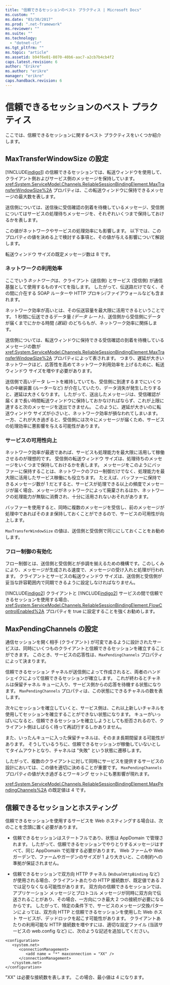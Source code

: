 ```yaml
---
title: "信頼できるセッションのベスト プラクティス | Microsoft Docs"
ms.custom: ""
ms.date: "03/30/2017"
ms.prod: ".net-framework"
ms.reviewer: ""
ms.suite: ""
ms.technology: 
  - "dotnet-clr"
ms.tgt_pltfrm: ""
ms.topic: "article"
ms.assetid: b94f6e01-8070-40b6-aac7-a2cb7b4cb4f2
caps.latest.revision: 6
author: "Erikre"
ms.author: "erikre"
manager: "erikre"
caps.handback.revision: 6
---
```

# 信頼できるセッションのベスト プラクティス
ここでは、信頼できるセッションに関するベスト プラクティスをいくつか紹介します。  
  
## MaxTransferWindowSize の設定  
 [!INCLUDE[indigo1](../../../../includes/indigo1-md.md)] の信頼できるセッションでは、転送ウィンドウを使用して、クライアント側およびサービス側のメッセージを保持しています。  <xref:System.ServiceModel.Channels.ReliableSessionBindingElement.MaxTransferWindowSize%2A> プロパティは、この転送ウィンドウに保持できるメッセージの最大数を表します。  
  
 送信側については、送信後に受信確認の到着を待機しているメッセージ、受信側についてはサービスの処理待ちメッセージを、それぞれいくつまで保持しておけるかを表します。  
  
 この値がネットワークやサービスの処理効率にも影響します。  以下では、このプロパティの値を決める上で検討する事項と、その値が与える影響について解説します。  
  
 転送ウィンドウ サイズの既定メッセージ数は 8 です。  
  
### ネットワークの利用効率  
 ここでいう*ネットワーク*は、クライアント \(送信側\) とサービス \(受信側\) が通信基盤として使用するものすべてを指します。  したがって、伝送路だけでなく、その間に介在する SOAP ルーターや HTTP プロキシ\/ファイアウォールなども含まれます。  
  
 ネットワーク効率が高いとは、その伝送容量を最大限に活用できるということです。  1 秒間に伝送できるデータ量 *\(データ レート\)*、送信側から受信側にデータが届くまでにかかる時間 *\(遅延\)* のどちらもが、ネットワーク効率に関係します。  
  
 送信側については、転送ウィンドウに保持できる受信確認の到着を待機しているメッセージの数が <xref:System.ServiceModel.Channels.ReliableSessionBindingElement.MaxTransferWindowSize%2A> プロパティによって表されます。  つまり、遅延が大きいネットワークほど、応答性を高めてネットワーク利用効率を上げるために、転送ウィンドウ サイズを増やす必要があります。  
  
 送信側で高いデータ レートを維持していても、受信側に到達するまでにいくつもの中継装置 \(ルーターなど\) が介在していたり、データ消失が発生したりすると、遅延は大きくなります。  したがって、送出したメッセージは、受信確認が届くまで長い時間転送ウィンドウに保持しておかなければならず、これが上限に達すると次のメッセージを送出できません。  このように、遅延が大きいのに転送ウィンドウ サイズが小さいと、ネットワーク効率が損なわれてしまいます。  一方、これが大き過ぎると、受信側には次々にメッセージが届くため、サービスの処理効率に悪影響を与える可能性があります。  
  
### サービスの可用性向上  
 ネットワーク効率が最適であれば、サービスも処理能力を最大限に活用して稼働させるのが理想的です。  受信側の転送ウィンドウ サイズは、処理待ちのメッセージをいくつまで保持しておけるかを表します。  メッセージをこのようにバッファーに保持することは、ネットワークのフロー制御だけでなく、処理能力を最大限に活用したサービス稼働にも役立ちます。  たとえば、バッファーに保持できるメッセージ数が 1 だとすると、サービスが処理できる以上の頻度でメッセージが届く場合、メッセージがネットワークによって廃棄されるほか、ネットワークの処理能力が無駄に消費され、十分に活用されないおそれがあります。  
  
 バッファーを使用すると、同時に複数のメッセージを受信し、前のメッセージが処理中であればそのまま保持しておくことができるので、サービスの可用性が向上します。  
  
 `MaxTransferWindowSize` の値は、送信側と受信側で同じにしておくことをお勧めします。  
  
### フロー制御の有効化  
 フロー制御とは、送信側と受信側とが歩調を揃えるための機構です。このしくみにより、メッセージが生成される速度で、メッセージの受け入れと処理が行われます。  クライアントとサービスの転送ウィンドウ サイズは、送信側と受信側が妥当な許容範囲内で同期できるように設定しなければなりません。  
  
 [!INCLUDE[indigo2](../../../../includes/indigo2-md.md)] クライアントと [!INCLUDE[indigo2](../../../../includes/indigo2-md.md)] サービスの間で信頼できるセッションを使用する場合、<xref:System.ServiceModel.Channels.ReliableSessionBindingElement.FlowControlEnabled%2A> プロパティを true に設定することを強くお勧めします。  
  
## MaxPendingChannels の設定  
 通信セッションを開く相手 \(クライアント\) が可変であるように設計されたサービスは、同時にいくつものクライアントと信頼できるセッションを確立することができます。  このとき、サービスの応答性は、`MaxPendingChannels` プロパティによって決まります。  
  
 信頼できるセッション チャネルが送信側によって作成されると、両者のハンドシェイクによって信頼できるセッションが確立します。  これが終わるとチャネルは保留チャネル キューに入り、サービス側からの応答を待機する状態になります。  `MaxPendingChannels` プロパティは、この状態にできるチャネルの数を表します。  
  
 次々にセッションを確立していくと、サービス側は、これ以上新しいチャネルを使用してセッションを確立することができない状態になります。  キューがいっぱいになると、信頼できるセッションを確立しようとしても拒否されるので、クライアント側はしばらく待って再試行するしかありません。  
  
 また、いったんキューに入った保留チャネルは、そのまま長期間留まる可能性があります。  そうしているうちに、信頼できるセッションが稼働していないとしてタイムアウトとなり、チャネルは "失敗" という状態に遷移します。  
  
 したがって、複数のクライアントに対して同時にサービスを提供するサービスの設計においては、この値を適切に決めることが重要です。  `MaxPendingChannels` プロパティの値が大き過ぎるとワーキング セットにも悪影響が現れます。  
  
 <xref:System.ServiceModel.Channels.ReliableSessionBindingElement.MaxPendingChannels%2A> の既定値は 4 です。  
  
## 信頼できるセッションとホスティング  
 信頼できるセッションを使用するサービスを Web ホスティングする場合は、次のことを念頭に置く必要があります。  
  
-   信頼できるセッションはステートフルであり、状態は AppDomain で管理されます。  したがって、信頼できるセッションでやりとりするメッセージはすべて、同じ AppDomain で処理する必要があります。  Web ファームや Web ガーデンで、ファームやガーデンのサイズが 1 より大きいと、この制約への準拠が保証されません。  
  
-   信頼できるセッションで双方向 HTTP チャネル \(`WsDualHttpBinding` など\) が使用される場合、クライアントあたりの HTTP 接続数が、既定値である 2 では足りなくなる可能性があります。  双方向の信頼できるセッションでは、アプリケーション メッセージとプロトコル メッセージが同時に双方向で伝送されることがあり、その場合、一方向につき最大 2 つの接続が必要になるからです。  したがって、特定の条件下で、サービスのメッセージ交換パターンによっては、双方向 HTTP と信頼できるセッションを使用した Web ホスト サービスが、デッドロックを起こす可能性があります。  クライアントあたりの利用可能な HTTP 接続数を増やすには、適切な設定ファイル \(当該サービスの web.config など\) に、次のような記述を追加してください。  
  
```  
<configuration>  
   <system.net>  
      <connectionManagement>  
         <add name = "*" maxconnection = "XX" />  
      </connectionManagement>  
   </system.net>  
</configuration>  
```  
  
 "XX" は必要な接続数を表します。  この場合、最小値は 4 になります。
